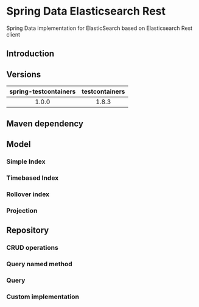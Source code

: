 # Spring Data Elasticsearch Rest

Spring Data implementation for ElasticSearch based on Elasticsearch Rest client

## Introduction

## Versions

|   spring-testcontainers    |   testcontainers |
|:--------------------------:|:----------------:|
|   1.0.0                    |       1.8.3      |

## Maven dependency

## Model
### Simple Index
### Timebased Index
### Rollover index
### Projection

## Repository
### CRUD operations
### Query named method
### Query
### Custom implementation
